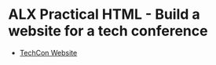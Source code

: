 # ALX Practical HTML - Build a website for a tech conference

- [TechCon Website](./techcon_website/README.md)